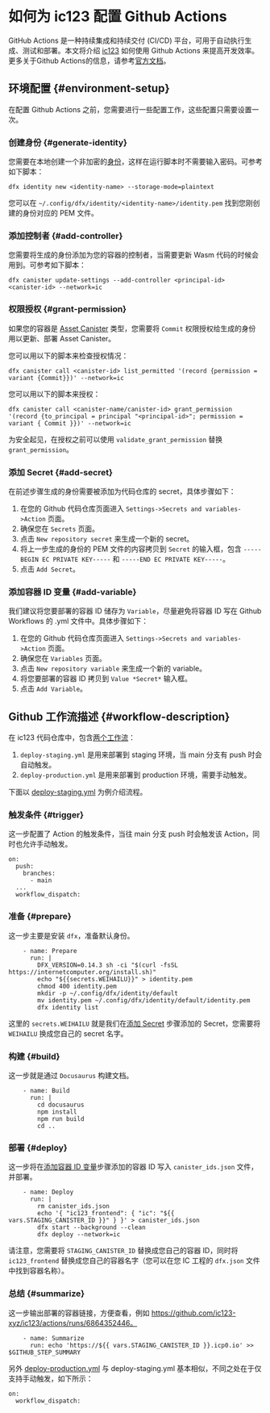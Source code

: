 # 如何为 ic123 配置 Github Actions

GitHub Actions 是一种持续集成和持续交付 (CI/CD) 平台，可用于自动执行生成、测试和部署。本文将介绍 [ic123](https://github.com/ic123-xyz/ic123) 如何使用 Github Actions 来提高开发效率。更多关于Github Actions的信息，请参考[官方文档](https://docs.github.com/zh/actions/learn-github-actions/understanding-github-actions)。

## 环境配置 {#environment-setup}

在配置 Github Actions 之前，您需要进行一些配置工作，这些配置只需要设置一次。

### 创建身份 {#generate-identity}

您需要在本地创建一个非加密的[身份](https://ic123.xyz/docs/getting-started/ic-glossary/#identity)，这样在运行脚本时不需要输入密码。可参考如下脚本：

```
dfx identity new <identity-name> --storage-mode=plaintext
```

您可以在 `~/.config/dfx/identity/<identity-name>/identity.pem` 找到您刚创建的身份对应的 PEM 文件。

### 添加控制者 {#add-controller}

您需要将生成的身份添加为您的容器的控制者，当需要更新 Wasm 代码的时候会用到。可参考如下脚本：

```
dfx canister update-settings --add-controller <principal-id> <canister-id> --network=ic
```

### 权限授权 {#grant-permission}

如果您的容器是 [Asset Canister](https://internetcomputer.org/docs/current/references/asset-canister) 类型，您需要将 `Commit` 权限授权给生成的身份用以更新、部署 Asset Canister。

您可以用以下的脚本来检查授权情况：

```
dfx canister call <canister-id> list_permitted '(record {permission = variant {Commit}})' --network=ic
```

您可以用以下的脚本来授权：

```
dfx canister call <canister-name/canister-id> grant_permission '(record {to_principal = principal "<principal-id>"; permission = variant { Commit }})' --network=ic
```

为安全起见，在授权之前可以使用 `validate_grant_permission` 替换 `grant_permission`。

### 添加 Secret {#add-secret}

在前述步骤生成的身份需要被添加为代码仓库的 secret，具体步骤如下：
1. 在您的 Github 代码仓库页面进入 `Settings->Secrets and variables->Action` 页面。
2. 确保您在 `Secrets` 页面。
3. 点击 `New repository secret` 来生成一个新的 secret。
4. 将上一步生成的身份的 PEM 文件的内容拷贝到 `Secret` 的输入框，包含 `-----BEGIN EC PRIVATE KEY-----` 和 `-----END EC PRIVATE KEY-----`。
5. 点击 `Add Secret`。

### 添加容器 ID 变量 {#add-variable}

我们建议将您要部署的容器 ID 储存为 `Variable`，尽量避免将容器 ID 写在 Github Workflows 的 .yml 文件中。具体步骤如下：
1. 在您的 Github 代码仓库页面进入 `Settings->Secrets and variables->Action` 页面。
2. 确保您在 `Variables` 页面。
3. 点击 `New repository variable` 来生成一个新的 variable。
4. 将您要部署的容器 ID 拷贝到 `Value *Secret*` 输入框。
5. 点击 `Add Variable`。

## Github 工作流描述 {#workflow-description}

在 ic123 代码仓库中，包含[两个工作流](https://github.com/ic123-xyz/ic123/tree/main/.github/workflows)：
1. `deploy-staging.yml` 是用来部署到 staging 环境，当 main 分支有 push 时会自动触发。
2. `deploy-production.yml` 是用来部署到 production 环境，需要手动触发。

下面以 [deploy-staging.yml](https://github.com/ic123-xyz/ic123/blob/main/.github/workflows/deploy-staging.yml) 为例介绍流程。

### 触发条件 {#trigger}

这一步配置了 Action 的触发条件，当往 main 分支 push 时会触发该 Action，同时也允许手动触发。

```
on:
  push:
    branches:
      - main
  ...
  workflow_dispatch:
```

### 准备 {#prepare}

这一步主要是安装 `dfx`，准备默认身份。

```
    - name: Prepare
      run: |
        DFX_VERSION=0.14.3 sh -ci "$(curl -fsSL https://internetcomputer.org/install.sh)"
        echo "${{secrets.WEIHAILU}}" > identity.pem
        chmod 400 identity.pem
        mkdir -p ~/.config/dfx/identity/default
        mv identity.pem ~/.config/dfx/identity/default/identity.pem
        dfx identity list
```

这里的 `secrets.WEIHAILU` 就是我们在[添加 Secret](#add-secret) 步骤添加的 Secret，您需要将 `WEIHAILU` 换成您自己的 secret 名字。

### 构建 {#build}

这一步就是通过 `Docusaurus` 构建文档。

```
    - name: Build
      run: |
        cd docusaurus
        npm install
        npm run build
        cd ..
```

### 部署 {#deploy}

这一步将在[添加容器 ID 变量](#add-variable)步骤添加的容器 ID 写入 `canister_ids.json` 文件，并部署。

```
    - name: Deploy
      run: |
        rm canister_ids.json
        echo '{ "ic123_frontend": { "ic": "${{ vars.STAGING_CANISTER_ID }}" } }' > canister_ids.json
        dfx start --background --clean
        dfx deploy --network=ic
```

请注意，您需要将 `STAGING_CANISTER_ID` 替换成您自己的容器 ID，同时将 `ic123_frontend` 替换成您自己的容器名字（您可以在您 IC 工程的 `dfx.json` 文件中找到容器名称）。

### 总结 {#summarize}

这一步输出部署的容器链接，方便查看，例如 https://github.com/ic123-xyz/ic123/actions/runs/6864352446。

```
    - name: Summarize
      run: echo 'https://${{ vars.STAGING_CANISTER_ID }}.icp0.io' >> $GITHUB_STEP_SUMMARY
```


另外 [deploy-production.yml](https://github.com/ic123-xyz/ic123/blob/main/.github/workflows/deploy-production.yml) 与 deploy-staging.yml 基本相似，不同之处在于仅支持手动触发，如下所示：

```
on: 
  workflow_dispatch:
```
